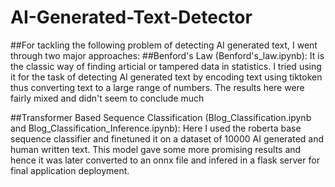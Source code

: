 # AI-Generated-Text-Detector

##For tackling the following problem of detecting AI generated text, I went through two major approaches:
##Benford's Law (Benford's_law.ipynb): 
It is the classic way of finding articial or tampered data in statistics. I tried using it for the task of detecting AI generated text by encoding text using tiktoken thus converting text to a large range of numbers. The results here were fairly mixed and didn't seem to conclude much

##Transformer Based Sequence Classification (Blog_Classification.ipynb and Blog_Classification_Inference.ipynb):
Here I used the roberta base sequence classifier and finetuned it on a dataset of 10000 AI generated and human written text. This model gave some more promising results and hence it was later converted to an onnx file and infered in a flask server for final application deployment.

